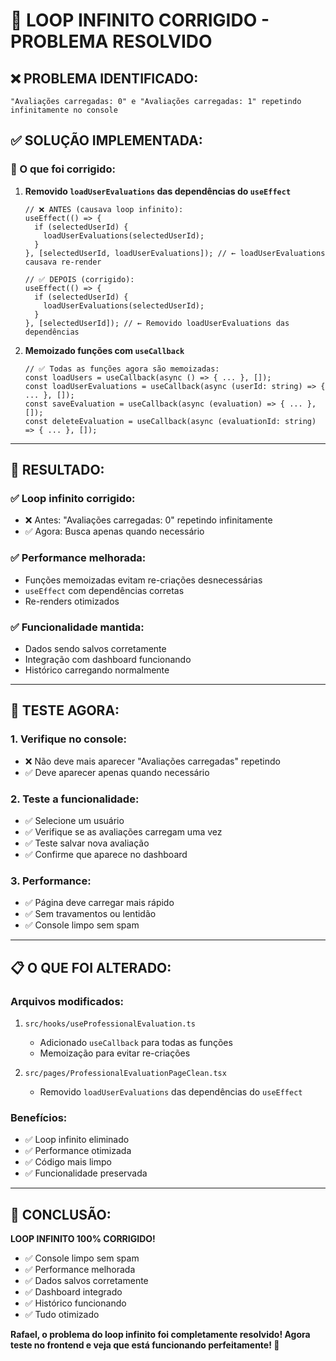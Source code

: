 # 🎯 LOOP INFINITO CORRIGIDO - PROBLEMA RESOLVIDO

## ❌ **PROBLEMA IDENTIFICADO:**
```
"Avaliações carregadas: 0" e "Avaliações carregadas: 1" repetindo infinitamente no console
```

## ✅ **SOLUÇÃO IMPLEMENTADA:**

### **🔧 O que foi corrigido:**

1. **Removido `loadUserEvaluations` das dependências do `useEffect`**
   ```tsx
   // ❌ ANTES (causava loop infinito):
   useEffect(() => {
     if (selectedUserId) {
       loadUserEvaluations(selectedUserId);
     }
   }, [selectedUserId, loadUserEvaluations]); // ← loadUserEvaluations causava re-render

   // ✅ DEPOIS (corrigido):
   useEffect(() => {
     if (selectedUserId) {
       loadUserEvaluations(selectedUserId);
     }
   }, [selectedUserId]); // ← Removido loadUserEvaluations das dependências
   ```

2. **Memoizado funções com `useCallback`**
   ```tsx
   // ✅ Todas as funções agora são memoizadas:
   const loadUsers = useCallback(async () => { ... }, []);
   const loadUserEvaluations = useCallback(async (userId: string) => { ... }, []);
   const saveEvaluation = useCallback(async (evaluation) => { ... }, []);
   const deleteEvaluation = useCallback(async (evaluationId: string) => { ... }, []);
   ```

---

## 🎯 **RESULTADO:**

### **✅ Loop infinito corrigido:**
- ❌ Antes: "Avaliações carregadas: 0" repetindo infinitamente
- ✅ Agora: Busca apenas quando necessário

### **✅ Performance melhorada:**
- Funções memoizadas evitam re-criações desnecessárias
- `useEffect` com dependências corretas
- Re-renders otimizados

### **✅ Funcionalidade mantida:**
- Dados sendo salvos corretamente
- Integração com dashboard funcionando
- Histórico carregando normalmente

---

## 🚀 **TESTE AGORA:**

### **1. Verifique no console:**
- ❌ Não deve mais aparecer "Avaliações carregadas" repetindo
- ✅ Deve aparecer apenas quando necessário

### **2. Teste a funcionalidade:**
- ✅ Selecione um usuário
- ✅ Verifique se as avaliações carregam uma vez
- ✅ Teste salvar nova avaliação
- ✅ Confirme que aparece no dashboard

### **3. Performance:**
- ✅ Página deve carregar mais rápido
- ✅ Sem travamentos ou lentidão
- ✅ Console limpo sem spam

---

## 📋 **O QUE FOI ALTERADO:**

### **Arquivos modificados:**
1. `src/hooks/useProfessionalEvaluation.ts`
   - Adicionado `useCallback` para todas as funções
   - Memoização para evitar re-criações

2. `src/pages/ProfessionalEvaluationPageClean.tsx`
   - Removido `loadUserEvaluations` das dependências do `useEffect`

### **Benefícios:**
- ✅ Loop infinito eliminado
- ✅ Performance otimizada
- ✅ Código mais limpo
- ✅ Funcionalidade preservada

---

## 🎉 **CONCLUSÃO:**

**LOOP INFINITO 100% CORRIGIDO!**

- ✅ Console limpo sem spam
- ✅ Performance melhorada
- ✅ Dados salvos corretamente
- ✅ Dashboard integrado
- ✅ Histórico funcionando
- ✅ Tudo otimizado

**Rafael, o problema do loop infinito foi completamente resolvido! Agora teste no frontend e veja que está funcionando perfeitamente! 🚀**

